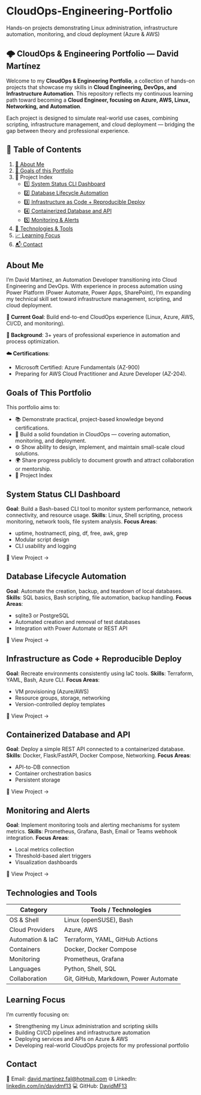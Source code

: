 # CloudOps-Engineering-Portfolio
Hands-on projects demonstrating Linux administration, infrastructure automation, monitoring, and cloud deployment (Azure &amp; AWS)

## 🌩️ CloudOps & Engineering Portfolio — David Martínez

Welcome to my **CloudOps & Engineering Portfolio**, a collection of hands-on projects that showcase my skills in **Cloud Engineering, DevOps, and Infrastructure Automation**.
This repository reflects my continuous learning path toward becoming a **Cloud Engineer, focusing on Azure, AWS, Linux, Networking, and Automation**.

Each project is designed to simulate real-world use cases, combining scripting, infrastructure management, and cloud deployment — bridging the gap between theory and professional experience.

## 🧭 Table of Contents

1. [📘 About Me](#about-me)
2. [🚀 Goals of this Portfolio](#goals-of-this-portfolio)
3. 🧩 Project Index
   - [1️⃣ System Status CLI Dashboard](#system-status-cli-dashboard)
   - [2️⃣ Database Lifecycle Automation](#database-lifecycle-automation)
   - [3️⃣ Infrastructure as Code + Reproducible Deploy](#infrastructure-as-code--reproducible-deploy)
   - [4️⃣ Containerized Database and API](#containerized-database-and-api)
   - [5️⃣ Monitoring & Alerts](#monitoring-and-alerts)
4. [🧠 Technologies & Tools](#technologies-and-tools)
5. [📈 Learning Focus](#learning-focus)
6. [📬 Contact](#contact)

## About Me

I’m David Martínez, an Automation Developer transitioning into Cloud Engineering and DevOps.
With experience in process automation using Power Platform (Power Automate, Power Apps, SharePoint), I’m expanding my technical skill set toward infrastructure management, scripting, and cloud deployment.

**🎯 Current Goal**: Build end-to-end CloudOps experience (Linux, Azure, AWS, CI/CD, and monitoring).

**💼 Background**: 3+ years of professional experience in automation and process optimization.

**☁️ Certifications**:
   - Microsoft Certified: Azure Fundamentals (AZ-900)
   - Preparing for AWS Cloud Practitioner and Azure Developer (AZ-204).

## Goals of This Portfolio

This portfolio aims to:

- 📚 Demonstrate practical, project-based knowledge beyond certifications.
- 🧩 Build a solid foundation in CloudOps — covering automation, monitoring, and deployment.
- ⚙️ Show ability to design, implement, and maintain small-scale cloud solutions.
- 🌍 Share progress publicly to document growth and attract collaboration or mentorship.
- 🧩 Project Index

## System Status CLI Dashboard

**Goal**: Build a Bash-based CLI tool to monitor system performance, network connectivity, and resource usage.
**Skills**: Linux, Shell scripting, process monitoring, network tools, file system analysis.
**Focus Areas**:
- uptime, hostnamectl, ping, df, free, awk, grep
- Modular script design
- CLI usability and logging

🔗 View Project →

## Database Lifecycle Automation

**Goal**: Automate the creation, backup, and teardown of local databases.
**Skills**: SQL basics, Bash scripting, file automation, backup handling.
**Focus Areas**:
- sqlite3 or PostgreSQL
- Automated creation and removal of test databases
- Integration with Power Automate or REST API

🔗 View Project →

## Infrastructure as Code + Reproducible Deploy

**Goal**: Recreate environments consistently using IaC tools.
**Skills**: Terraform, YAML, Bash, Azure CLI.
**Focus Areas**:
- VM provisioning (Azure/AWS)
- Resource groups, storage, networking
- Version-controlled deploy templates

🔗 View Project →

## Containerized Database and API

**Goal**: Deploy a simple REST API connected to a containerized database.
**Skills**: Docker, Flask/FastAPI, Docker Compose, Networking.
**Focus Areas**:
- API-to-DB connection
- Container orchestration basics
- Persistent storage

🔗 View Project →

## Monitoring and Alerts

**Goal**: Implement monitoring tools and alerting mechanisms for system metrics.
**Skills**: Prometheus, Grafana, Bash, Email or Teams webhook integration.
**Focus Areas**:
- Local metrics collection
- Threshold-based alert triggers
- Visualization dashboards

🔗 View Project →

## Technologies and Tools
| Category | Tools / Technologies |
| -- | -- |
| OS & Shell | Linux (openSUSE), Bash| 
| Cloud Providers	| Azure, AWS |
| Automation & IaC | Terraform, YAML, GitHub Actions |
| Containers | Docker, Docker Compose |
| Monitoring | Prometheus, Grafana |
| Languages | Python, Shell, SQL |
| Collaboration |	Git, GitHub, Markdown, Power Automate |

## Learning Focus

I’m currently focusing on:
- Strengthening my Linux administration and scripting skills
- Building CI/CD pipelines and infrastructure automation
- Deploying services and APIs on Azure & AWS
- Developing real-world CloudOps projects for my professional portfolio

## Contact
📧 Email: [david.martinez.fal@hotmail.com](mailto:david.martinez.fal@hotmail.com)
🌐 LinkedIn: [linkedin.com/in/davidmf13](www.linkedin.com/in/david-martínez-falcón)
💻 GitHub: [DavidMF13](github.com/davidmf13)
